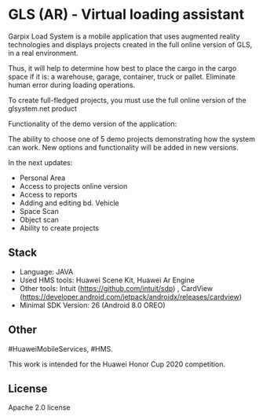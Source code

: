 # GLS (AR) - Virtual loading assistant

Garpix Load System is a mobile application that uses augmented reality technologies and displays projects created in the full online version of GLS, in a real environment.

Thus, it will help to determine how best to place the cargo in the cargo space if it is: a warehouse, garage, container, truck or pallet. Eliminate human error during loading operations.

To create full-fledged projects, you must use the full online version of the glsystem.net product

Functionality of the demo version of the application:

The ability to choose one of 5 demo projects demonstrating how the system can work. New options and functionality will be added in new versions.

In the next updates:
* Personal Area
* Access to projects online version
* Access to reports
* Adding and editing bd. Vehicle
* Space Scan 
* Object scan
* Ability to create projects

## Stack

* Language: JAVA
* Used HMS tools: Huawei Scene Kit, Huawei Ar Engine
* Other tools: Intuit (https://github.com/intuit/sdp) , CardView (https://developer.android.com/jetpack/androidx/releases/cardview)
* Minimal SDK Version: 26 (Android 8.0 OREO)

## Other

#HuaweiMobileServices, #HMS.

This work is intended for the Huawei Honor Cup 2020 competition.

## License

Apache 2.0 license

